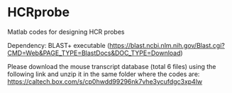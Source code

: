 # HCRprobe
Matlab codes for designing HCR probes

Dependency: BLAST+ executable (https://blast.ncbi.nlm.nih.gov/Blast.cgi?CMD=Web&PAGE_TYPE=BlastDocs&DOC_TYPE=Download)

Please download the mouse transcript database (total 6 files) using the following link and unzip it in the same folder where the codes are: https://caltech.box.com/s/cp0hwdd99296nk7vhe3ycufdgc3xp4lw

